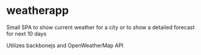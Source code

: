 # weatherapp
Small SPA to show current weather for a city or to show a detailed forecast for next 10 days

Utilizes backbonejs and OpenWeatherMap API
